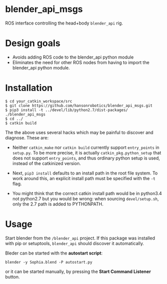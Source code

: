 blender_api_msgs
================

ROS interface controlling the head+body `blender_api` rig.

# Design goals
* Avoids adding ROS code to the blender_api python module
* Eliminates the need for other ROS nodes from having to import
  the blender_api python module.

# Installation
```
$ cd your_catkin_workspace/src
$ git clone https://github.com/hansonrobotics/blender_api_msgs.git
$ pip3 install -t ../devel/lib/python2.7/dist-packages/ ./blender_api_msgs
$ cd ../
$ catkin build
```
The the above uses several hacks which may be painful to discover and
diagnose. These are:

* Neither `catkin_make` nor `catkin build` currently support
  `entry_points` in `setup.py`. To be more precise, it is actually
  `catkin_pkg.python_setup` that does not support `entry_points`, and
  thus ordinary python setup is used, instead of the catkinized version.

* Next, `pip3 install` defaults to an install path in the root file
  system.  To work around this, an explicit install path must be
  specified with the `-t` flag.

* You might think that the correct catkin install path would be
  in python3.4 not python2.7 but you would be wrong: when sourcing
  `devel/setup.sh`, only the 2.7 path is added to PYTHONPATH.

# Usage
Start blender from the `/blender_api` project.  If this package was
installed with pip or setuptools, `blender_api` should discover it
automatically.

Bleder can be started with the **autostart script**:
```
blender -y Sophia.blend -P autostart.py
```
or it can be started manually, by pressing the **Start Command
Listener** button.
